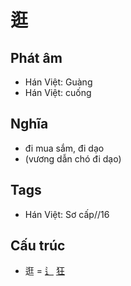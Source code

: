 # 逛

## Phát âm
* Hán Việt: Guàng
* Hán Việt: cuống

## Nghĩa
* đi mua sắm, đi dạo
* (vương dẫn chó đi dạo)

## Tags
* Hán Việt: Sơ cấp//16

## Cấu trúc
* 逛 = [辶](辶.md) [狂](狂.md)

<script>window.HANZI_FIELD='逛';</script>